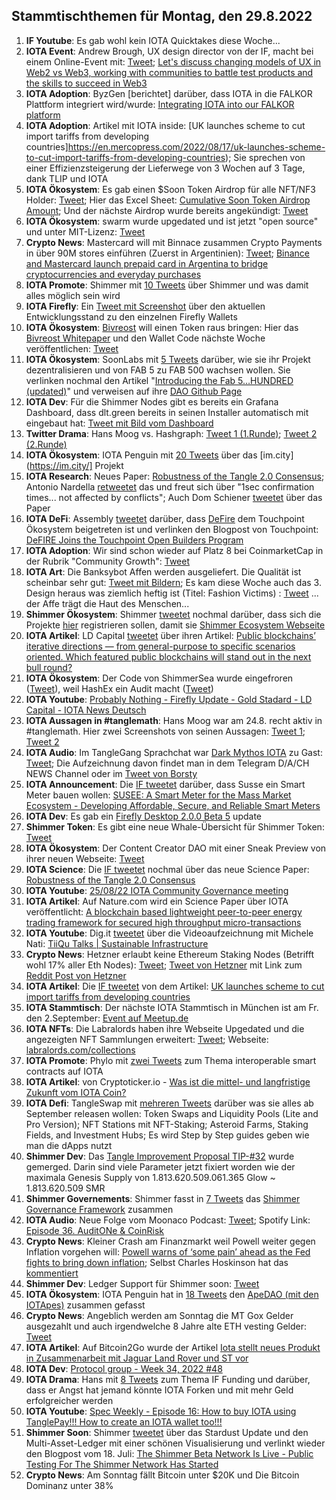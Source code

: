 ## Stammtischthemen für Montag, den 29.8.2022

1. **IF Youtube**: Es gab wohl kein IOTA Quicktakes diese Woche...
2. **IOTA Event**: Andrew Brough, UX design director von der IF, macht bei einem Online-Event mit: [Tweet](https://twitter.com/digital__zen/status/1560171918464098304?s=20&t=klcYlKmXwvFPA7CZKcY6Wg); [Let's discuss changing models of UX in Web2 vs Web3, working with communities to battle test products and the skills to succeed in Web3](https://www.eventbrite.sg/e/uxdesign-in-web3-tickets-391126398587)
3. **IOTA Adoption**: ByzGen [berichtet] darüber, dass IOTA in die FALKOR Plattform integriert wird/wurde: [Integrating IOTA into our FALKOR platform](https://www.eventbrite.sg/e/uxdesign-in-web3-tickets-391126398587)
4. **IOTA Adoption**: Artikel mit IOTA inside: [UK launches scheme to cut import tariffs from developing countries]https://en.mercopress.com/2022/08/17/uk-launches-scheme-to-cut-import-tariffs-from-developing-countries); Sie sprechen von einer Effizienzsteigerung der Lieferwege von 3 Wochen auf 3 Tage, dank TLIP und IOTA
5. **IOTA Ökosystem**: Es gab einen $Soon Token Airdrop für alle NFT/NF3 Holder: [Tweet](https://twitter.com/soon_labs/status/1561941304560558082?s=20&t=8HmV7mKHTmWrXe1gfcqAww); Hier das Excel Sheet: [Cumulative Soon Token Airdrop Amount](https://docs.google.com/spreadsheets/d/1p_UMC8Fmw78bMK8cRqrXkXe-59nHQK8fSoJwLypRun4/edit#gid=1585516814); Und der nächste Airdrop wurde bereits angekündigt: [Tweet](https://twitter.com/soon_labs/status/1562001776638771202?s=20&t=W7BLKk1szZVDtCVP9YrNPw)
6. **IOTA Ökosystem**: swarm wurde upgedated und ist jetzt "open source" und unter MIT-Lizenz: [Tweet](https://twitter.com/tanglebay/status/1561725374547038208?s=20&t=W7BLKk1szZVDtCVP9YrNPw)
7. **Crypto News**: Mastercard will mit Binnace zusammen Crypto Payments in über 90M stores einführen (Zuerst in Argentinien): [Tweet](https://twitter.com/BTC_Archive/status/1562190278429392898?s=20&t=t-at2TkeAYRX4AuZUf2XnA); [Binance and Mastercard launch prepaid card in Argentina to bridge cryptocurrencies and everyday purchases](https://www.mastercard.com/news/latin-america/en/newsroom/press-releases/pr-en/2022/august/binance-and-mastercard-launch-prepaid-card-in-argentina-to-bridge-cryptocurrencies-and-everyday-purchases/)
8. **IOTA Promote**: Shimmer mit [10 Tweets](https://twitter.com/shimmernet/status/1562137596406505473?s=20&t=t-at2TkeAYRX4AuZUf2XnA) über Shimmer und was damit alles möglich sein wird
9. **IOTA Firefly**: Ein [Tweet mit Screenshot](https://twitter.com/IotaPoet/status/1562220287361523731?s=20&t=t-at2TkeAYRX4AuZUf2XnA) über den aktuellen Entwicklungsstand zu den einzelnen Firefly Wallets
10. **IOTA Ökosystem**: [Bivreost](https://twitter.com/bivreost) will einen Token raus bringen: Hier das [Bivreost Whitepaper](https://drive.google.com/file/d/1kkmkzxO1viIERXxAPNUHY_vk-0Q16QWG/view) und den Wallet Code nächste Woche veröffentlichen: [Tweet](https://twitter.com/bivreost/status/1563085182739316742?s=20&t=McImTRmEZBHtgpCGfcM9HQ)
11. **IOTA Ökosystem**: SoonLabs mit [5 Tweets](https://twitter.com/soon_labs/status/1562321778998779905?s=20&t=t-at2TkeAYRX4AuZUf2XnA) darüber, wie sie ihr Projekt dezentralisieren und von FAB 5 zu FAB 500 wachsen wollen. Sie verlinken nochmal den Artikel "[Introducing the Fab 5…HUNDRED (updated)](https://soonlabs.medium.com/fab-5-hundred-57e013347497)" und verweisen auf ihre [DAO Github Page](https://github.com/soonaverse/soonaverse-dao)
12. **IOTA Dev**: Für die Shimmer Nodes gibt es bereits ein Grafana Dashboard, dass dlt.green bereits in seinen Installer automatisch mit eingebaut hat: [Tweet mit Bild vom Dashboard](https://twitter.com/dlt_green/status/1562300154039918592?s=20&t=t-at2TkeAYRX4AuZUf2XnA)
13. **Twitter Drama**: Hans Moog vs. Hashgraph: [Tweet 1 (1.Runde)](https://twitter.com/hus_qy/status/1562128730297929728?s=20&t=t-at2TkeAYRX4AuZUf2XnA); [Tweet 2 (2.Runde)](https://twitter.com/hus_qy/status/1562143010246230020?s=20&t=t-at2TkeAYRX4AuZUf2XnA)
14. **IOTA Ökosystem**: IOTA Penguin mit [20 Tweets](https://twitter.com/iota_penguin/status/1562065850693206018?s=20&t=t-at2TkeAYRX4AuZUf2XnA) über das [im.city](https://im.city/] Projekt
15. **IOTA Research**: Neues Paper: [Robustness of the Tangle 2.0 Consensus](https://arxiv.org/abs/2208.08254); Antonio Nardella [retweetet](https://twitter.com/antonionardella/status/1562386897653190656?s=20&t=t-at2TkeAYRX4AuZUf2XnA) das und freut sich über "1sec confirmation times... not affected by conflicts"; Auch Dom Schiener [tweetet](https://twitter.com/DomSchiener/status/1562390061190201344?s=20&t=vSzktLPQ2sxTCdXA8dYyAQ) über das Paper
16. **IOTA DeFi**: Assembly [tweetet](https://twitter.com/assembly_net/status/1562424502528528387?s=20&t=EKk6vySu9m5p_VjNFoM5WA) darüber, dass [DeFire](https://twitter.com/DeFIRE_org) dem Touchpoint Ökosystem beigetreten ist und verlinken den Blogpost von Touchpoint: [DeFIRE Joins the Touchpoint Open Builders Program](https://blog.assembly.sc/defire-joins-touchpoint/)
17. **IOTA Adoption**: Wir sind schon wieder auf Platz 8 bei CoinmarketCap in der Rubrik "Community Growth": [Tweet](https://twitter.com/CoinMarketCap/status/1562358110102364160?s=20&t=jhjt48nxMYMF-05x5EDnrg)
18. **IOTA Art**: Die Banksybot Affen werden ausgeliefert. Die Qualität ist scheinbar sehr gut: [Tweet mit Bildern](https://twitter.com/Wolf08151/status/1562398166674276352?s=20&t=UEaiQPrf1J-lrlOyDtKsjw); Es kam diese Woche auch das 3. Design heraus was ziemlich heftig ist (Titel: Fashion Victims) : [Tweet](https://twitter.com/MirumLabs/status/1562457223183208449?s=20&t=Fz6IFperY2gNjeriw-9AMw) ... der Affe trägt die Haut des Menschen...
19. **Shimmer Ökosystem**: Shimmer [tweetet](https://twitter.com/shimmernet/status/1562469810076008448?s=20&t=UEaiQPrf1J-lrlOyDtKsjw) nochmal darüber, dass sich die Projekte [hier](https://airtable.com/shrxJgMxXDQr2Dseo) registrieren sollen, damit sie [Shimmer Ecosystem Webseite](https://shimmer.network/ecosystem)
20. **IOTA Artikel**: LD Capital [tweetet](https://twitter.com/LD_Capital/status/1562345726344331265?s=20&t=UEaiQPrf1J-lrlOyDtKsjw) über ihren Artikel: [Public blockchains’ iterative directions — from general-purpose to specific scenarios oriented. Which featured public blockchains will stand out in the next bull round?
](https://ld-capital.medium.com/public-blockchains-iterative-directions-from-general-purpose-to-specific-scenarios-oriented-7c6b59577c8f)
21. **IOTA Ökosystem**: Der Code von ShimmerSea wurde eingefroren ([Tweet](https://twitter.com/ShimmerSeaDEX/status/1562545489643311104?s=20&t=UEaiQPrf1J-lrlOyDtKsjw)), weil HashEx ein Audit macht ([Tweet](https://twitter.com/HashExOfficial/status/1562519882696011777?s=20&t=UEaiQPrf1J-lrlOyDtKsjw))
22. **IOTA Youtube**: [Probably Nothing - Firefly Update - Gold Stadard - LD Capital - IOTA News Deutsch](https://www.youtube.com/watch?v=PvN1LTzb5Lg)
23. **IOTA Aussagen in #tanglemath**: Hans Moog war am 24.8. recht aktiv in #tanglemath. Hier zwei Screenshots von seinen Aussagen: [Tweet 1](https://twitter.com/Vrom14286662/status/1562665850012069896?s=20&t=NanzbAIkzwsGiOfAstz0Ww); [Tweet 2](https://twitter.com/Vrom14286662/status/1562675778176765952?s=20&t=NanzbAIkzwsGiOfAstz0Ww)
24. **IOTA Audio**: Im TangleGang Sprachchat war [Dark Mythos IOTA](https://twitter.com/DarkMythosIOTA) zu Gast: [Tweet](https://twitter.com/GangTangleTalk/status/1562713553303351297?s=20&t=Kd3Igfza6tsGDiJa7XbCAQ); Die Aufzeichnung davon findet man in dem Telegram D/A/CH NEWS Channel oder im [Tweet von Borsty](https://twitter.com/GangTangleTalk/status/1563098980858609666?s=20&t=yX8eoy6SaS3SBj291RYLoQ)
25. **IOTA Announcement**: Die [IF tweetet](https://twitter.com/iota/status/1562832511524573186?s=20&t=fs3S7_NDr_-KgmGY2Cvqkg) darüber, dass Susse ein Smart Meter bauen wollen: [SUSEE: A Smart Meter for the Mass Market
Ecosystem - Developing Affordable, Secure, and Reliable Smart Meters](https://blog.iota.org/susee-a-smart-meter-for-the-mass-market/)
26. **IOTA Dev**: Es gab ein [Firefly Desktop 2.0.0 Beta 5](https://github.com/iotaledger/firefly/releases/tag/desktop-2.0.0-beta-5) update
27. **Shimmer Token**: Es gibt eine neue Whale-Übersicht für Shimmer Token: [Tweet](https://twitter.com/cryptowelter/status/1562847954284605443?s=20&t=nP62FZeIJCJAxcKcvz1nsg)
28. **IOTA Ökosystem**: Der Content Creator DAO mit einer Sneak Preview von ihrer neuen Webseite: [Tweet](https://twitter.com/IOTAcontentDAO/status/1562018976149880832?s=20&t=fs3S7_NDr_-KgmGY2Cvqkg)
29. **IOTA Science**: Die [IF tweetet](https://twitter.com/iota/status/1563149262976086016?s=20&t=gR0855lIzx07TMS8LQH8mw) nochmal über das neue Science Paper: [Robustness of the Tangle 2.0 Consensus](https://arxiv.org/abs/2208.08254) 
30. **IOTA Youtube**: [25/08/22 IOTA Community Governance meeting](https://www.youtube.com/watch?v=k1wVokfIiNI)
31. **IOTA Artikel**: Auf Nature.com wird ein Science Paper über IOTA veröffentlicht: [A blockchain based lightweight peer-to-peer energy trading framework for secured high throughput micro-transactions](https://www.nature.com/articles/s41598-022-18603-z)
32. **IOTA Youtube**: Dig.it [tweetet](https://twitter.com/digitproject/status/1563157810312986624?s=20&t=dqVG0WTZ3pfXe_SntrRa9g) über die Videoaufzeichnung mit Michele Nati: [TiiQu Talks | Sustainable Infrastructure](https://www.youtube.com/watch?v=F7cLVKgZihc)
33. **Crypto News**: Hetzner erlaubt keine Ethereum Staking Nodes (Betrifft wohl 17% aller Eth Nodes): [Tweet](https://twitter.com/koeppelmann/status/1563146729314467840?s=20&t=yX8eoy6SaS3SBj291RYLoQ); [Tweet von Hetzner](https://twitter.com/Hetzner_Online/status/1563083561975984130?s=20&t=U8SzoMRuXE7raymDKjJeJQ) mit Link zum [Reddit Post von Hetzner](https://www.reddit.com/r/hetzner/comments/wucxs4/comment/ilfoj8u/?utm_source=share&utm_medium=web2x&context=3)
34. **IOTA Artikel**: Die [IF tweetet](https://twitter.com/iota/status/1562786882378813440?s=20&t=yX8eoy6SaS3SBj291RYLoQ) von dem Artikel: [UK launches scheme to cut import tariffs from developing countries](https://en.mercopress.com/2022/08/17/uk-launches-scheme-to-cut-import-tariffs-from-developing-countries)
35. **IOTA Stammtisch**: Der nächste IOTA Stammtisch in München ist am Fr. den 2.September: [Event auf Meetup.de](https://www.meetup.com/de-DE/iota-muc/events/rjcftsydcmbdb/)
36. **IOTA NFTs**: Die Labralords haben ihre Webseite Upgedated und die angezeigten NFT Sammlungen erweitert: [Tweet](https://twitter.com/labralords/status/1562857130050617345?s=20&t=McImTRmEZBHtgpCGfcM9HQ); Webseite: [labralords.com/collections](https://labralords.com/collections)
37. **IOTA Promote**: Phylo mit [zwei Tweets](https://twitter.com/PhyloIota/status/1563142152011792390?s=20&t=x7r__sIP36kCTfpTV1lU5g) zum Thema interoperable smart contracts auf IOTA
38. **IOTA Artikel**: von Cryptoticker.io - [Was ist die mittel- und langfristige Zukunft vom IOTA Coin?](https://cryptoticker.io/de/zukunft-vom-iota-coin/)
39. **IOTA Defi**: TangleSwap mit [mehreren Tweets](https://twitter.com/TangleSwapE/status/1563206318831255556?s=20&t=McImTRmEZBHtgpCGfcM9HQ) darüber was sie alles ab September releasen wollen: Token Swaps and Liquidity Pools (Lite and Pro Version); NFT Stations mit NFT-Staking; Asteroid Farms, Staking Fields, and Investment Hubs; Es wird Step by Step guides geben wie man die dApps nutzt
40. **Shimmer Dev**: Das [Tangle Improvement Proposal TIP-#32](https://github.com/iotaledger/tips/blob/main/tips/TIP-0032/tip-0032.md) wurde gemerged. Darin sind viele Parameter jetzt fixiert worden wie der maximala Genesis Supply von 1.813.620.509.061.365 Glow ~ 1.813.620.509 SMR
41. **Shimmer Governements**: Shimmer fasst in [7 Tweets](https://twitter.com/shimmernet/status/1563194572271849474?s=20&t=McImTRmEZBHtgpCGfcM9HQ) das [Shimmer Governance Framework](https://govern.iota.org/t/the-shimmer-governance-framework-phase-1-discussion/1397) zusammen
42. **IOTA Audio**: Neue Folge vom Moonaco Podcast: [Tweet](https://twitter.com/MoonacoPodcast/status/1563178509966553095?s=20&t=McImTRmEZBHtgpCGfcM9HQ); Spotify Link: [Episode 36. AuditONe & CoinRisk](https://open.spotify.com/episode/3aa0ehtFTyiCJjznn4Fi7T?si=aABlhFcxQbuQyWvts_fF5A&nd=1)
43. **Crypto News**: Kleiner Crash am Finanzmarkt weil Powell weiter gegen Inflation vorgehen will: [Powell warns of ‘some pain’ ahead as the Fed fights to bring down inflation](https://www.cnbc.com/2022/08/26/powell-warns-of-some-pain-ahead-as-fed-fights-to-lower-inflation.html); Selbst Charles Hoskinson hat das [kommentiert](https://twitter.com/IOHK_Charles/status/1563314450475917312?s=20&t=McImTRmEZBHtgpCGfcM9HQ)
44. **Shimmer Dev**: Ledger Support für Shimmer soon: [Tweet](https://twitter.com/maxwellmattryan/status/1563238352429522945?s=20&t=McImTRmEZBHtgpCGfcM9HQ)
45. **IOTA Ökosystem**: IOTA Penguin hat in [18 Tweets](https://twitter.com/iota_penguin/status/1553369163829231619?s=20&t=1O-INacL8erNHRwHBevqCQ) den [ApeDAO (mit den IOTApes)](https://twitter.com/iotapes) zusammen gefasst
46. **Crypto News**: Angeblich werden am Sonntag die MT Gox Gelder ausgezahlt und auch irgendwelche 8 Jahre alte ETH vesting Gelder: [Tweet](https://twitter.com/LilMoonLambo/status/1563556579768938496?s=20&t=1O-INacL8erNHRwHBevqCQ)
47. **IOTA Artikel**: Auf Bitcoin2Go wurde der Artikel [Iota stellt neues Produkt in Zusammenarbeit mit Jaguar Land Rover und ST vor](https://bitcoin-2go.de/iota-stellt-neues-produkt-in-zusammenarbeit-mit-jaguar-land-rover-und-st-vor/)
48. **IOTA Dev**: [Protocol group - Week 34, 2022 #48](https://github.com/iotaledger/research-updates/discussions/48)
49. **IOTA Drama**: Hans mit [8 Tweets](https://twitter.com/hus_qy/status/1563655089411203072?s=20&t=1O-INacL8erNHRwHBevqCQ) zum Thema IF Funding und darüber, dass er Angst hat jemand könnte IOTA Forken und mit mehr Geld erfolgreicher werden
50. **IOTA Youtube**: [Spec Weekly - Episode 16: How to buy IOTA using TanglePay!!! How to create an IOTA wallet too!!!](https://www.youtube.com/watch?v=_fv7h5TgS_w)
51. **Shimmer Soon**: Shimmer [tweetet](https://twitter.com/shimmernet/status/1563466599914688512?s=20&t=1O-INacL8erNHRwHBevqCQ) über das Stardust Update und den Multi-Asset-Ledger mit einer schönen Visualisierung und verlinkt wieder den Blogpost vom 18. Juli: [The Shimmer Beta Network Is Live - Public Testing For The Shimmer Network Has Started](https://blog.shimmer.network/shimmer-beta-network-is-live/)
52. **Crypto News**: Am Sonntag fällt Bitcoin unter $20K und Die Bitcoin Dominanz unter 38%

